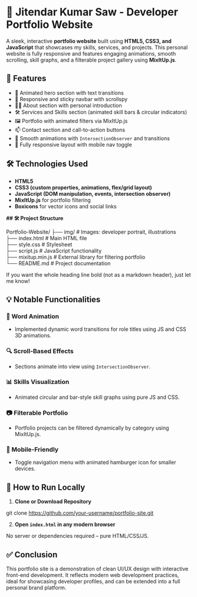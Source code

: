 # 💼 Jitendar Kumar Saw - Developer Portfolio Website

A sleek, interactive **portfolio website** built using **HTML5, CSS3, and JavaScript** that showcases my skills, services, and projects. This personal website is fully responsive and features engaging animations, smooth scrolling, skill graphs, and a filterable project gallery using **MixItUp.js**.



## 🚀 Features

* 🎨 Animated hero section with text transitions
* 📱 Responsive and sticky navbar with scrollspy
* 🧑‍💼 About section with personal introduction
* 🛠️ Services and Skills section (animated skill bars & circular indicators)
* 🖼️ Portfolio with animated filters via MixItUp.js
* 📫 Contact section and call-to-action buttons
* 🌈 Smooth animations with `IntersectionObserver` and transitions
* 📱 Fully responsive layout with mobile nav toggle



## 🛠️ Technologies Used

* **HTML5**
* **CSS3 (custom properties, animations, flex/grid layout)**
* **JavaScript (DOM manipulation, events, intersection observer)**
* **MixItUp.js** for portfolio filtering
* **Boxicons** for vector icons and social links





**## 🛠️ Project Structure**


Portfolio-Website/
├── img/                 # Images: developer portrait, illustrations  
├── index.html           # Main HTML file  
├── style.css            # Stylesheet  
├── script.js            # JavaScript functionality  
├── mixitup.min.js       # External library for filtering portfolio  
└── README.md            # Project documentation  




If you want the whole heading line bold (not as a markdown header), just let me know!


## 💡 Notable Functionalities

### 🔄 Word Animation

* Implemented dynamic word transitions for role titles using JS and CSS 3D animations.

### 🔍 Scroll-Based Effects

* Sections animate into view using `IntersectionObserver`.

### 📊 Skills Visualization

* Animated circular and bar-style skill graphs using pure JS and CSS.

### 📷 Filterable Portfolio

* Portfolio projects can be filtered dynamically by category using MixItUp.js.

### 📱 Mobile-Friendly

* Toggle navigation menu with animated hamburger icon for smaller devices.



## 📌 How to Run Locally

1. **Clone or Download Repository**

git clone https://github.com/your-username/portfolio-site.git


2. **Open `index.html` in any modern browser**

 No server or dependencies required – pure HTML/CSS/JS.



## ✅ Conclusion

This portfolio site is a demonstration of clean UI/UX design with interactive front-end development. It reflects modern web development practices, ideal for showcasing developer profiles, and can be extended into a full personal brand platform.


